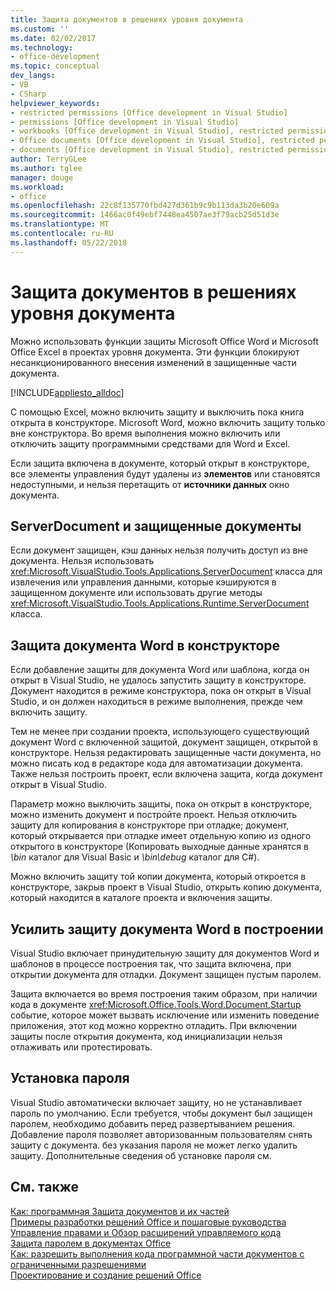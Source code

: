 ```yaml
---
title: Защита документов в решениях уровня документа
ms.custom: ''
ms.date: 02/02/2017
ms.technology:
- office-development
ms.topic: conceptual
dev_langs:
- VB
- CSharp
helpviewer_keywords:
- restricted permissions [Office development in Visual Studio]
- permissions [Office development in Visual Studio]
- workbooks [Office development in Visual Studio], restricted permissions
- Office documents [Office development in Visual Studio], restricted permissions
- documents [Office development in Visual Studio], restricted permissions
author: TerryGLee
ms.author: tglee
manager: douge
ms.workload:
- office
ms.openlocfilehash: 22c8f135770fbd427d361b9c9b113da3b20e609a
ms.sourcegitcommit: 1466ac0f49ebf7448ea4507ae3f79acb25d51d3e
ms.translationtype: MT
ms.contentlocale: ru-RU
ms.lasthandoff: 05/22/2018
---
```

# <a name="document-protection-in-document-level-solutions"></a>Защита документов в решениях уровня документа
  Можно использовать функции защиты Microsoft Office Word и Microsoft Office Excel в проектах уровня документа. Эти функции блокируют несанкционированного внесения изменений в защищенные части документа.  
  
 [!INCLUDE[appliesto_alldoc](../vsto/includes/appliesto-alldoc-md.md)]  
  
 С помощью Excel, можно включить защиту и выключить пока книга открыта в конструкторе. Microsoft Word, можно включить защиту только вне конструктора. Во время выполнения можно включить или отключить защиту программными средствами для Word и Excel.  
  
 Если защита включена в документе, который открыт в конструкторе, все элементы управления будут удалены из **элементов** или становятся недоступными, и нельзя перетащить от **источники данных** окно документа.  
  
## <a name="serverdocument-and-protected-documents"></a>ServerDocument и защищенные документы  
 Если документ защищен, кэш данных нельзя получить доступ из вне документа. Нельзя использовать <xref:Microsoft.VisualStudio.Tools.Applications.ServerDocument> класса для извлечения или управления данными, которые кэшируются в защищенном документе или использовать другие методы <xref:Microsoft.VisualStudio.Tools.Applications.Runtime.ServerDocument> класса.  
  
## <a name="word-document-protection-in-the-designer"></a>Защита документа Word в конструкторе  
 Если добавление защиты для документа Word или шаблона, когда он открыт в Visual Studio, не удалось запустить защиту в конструкторе. Документ находится в режиме конструктора, пока он открыт в Visual Studio, и он должен находиться в режиме выполнения, прежде чем включить защиту.  
  
 Тем не менее при создании проекта, использующего существующий документ Word с включенной защитой, документ защищен, открытой в конструкторе. Нельзя редактировать защищенные части документа, но можно писать код в редакторе кода для автоматизации документа. Также нельзя построить проект, если включена защита, когда документ открыт в Visual Studio.  
  
 Параметр можно выключить защиты, пока он открыт в конструкторе, можно изменить документ и постройте проект. Нельзя отключить защиту для копирования в конструкторе при отладке; документ, который открывается при отладке имеет отдельную копию из одного открытого в конструкторе (Копировать выходные данные хранятся в *\bin* каталог для Visual Basic и *\bin\debug* каталог для C#).  
  
 Можно включить защиту той копии документа, который откроется в конструкторе, закрыв проект в Visual Studio, открыть копию документа, который находится в каталоге проекта и включения защиты.  
  
## <a name="enforce-word-document-protection-on-build"></a>Усилить защиту документа Word в построении  
 Visual Studio включает принудительную защиту для документов Word и шаблонов в процессе построения так, что защита включена, при открытии документа для отладки. Документ защищен пустым паролем.  
  
 Защита включается во время построения таким образом, при наличии кода в документе <xref:Microsoft.Office.Tools.Word.Document.Startup> событие, которое может вызвать исключение или изменить поведение приложения, этот код можно корректно отладить. При включении защиты после открытия документа, код инициализации нельзя отлаживать или протестировать.  
  
## <a name="setting-the-password"></a>Установка пароля  
 Visual Studio автоматически включает защиту, но не устанавливает пароль по умолчанию. Если требуется, чтобы документ был защищен паролем, необходимо добавить перед развертыванием решения. Добавление пароля позволяет авторизованным пользователям снять защиту с документа. без указания пароля не может легко удалить защиту. Дополнительные сведения об установке пароля см.  
  
## <a name="see-also"></a>См. также  
 [Как: программная Защита документов и их частей](../vsto/how-to-programmatically-protect-documents-and-parts-of-documents.md)   
 [Примеры разработки решений Office и пошаговые руководства](../vsto/office-development-samples-and-walkthroughs.md)   
 [Управление правами и Обзор расширений управляемого кода](../vsto/information-rights-management-and-managed-code-extensions-overview.md)   
 [Защита паролем в документах Office](../vsto/password-protection-on-office-documents.md)   
 [Как: разрешить выполнения кода программной части документов с ограниченными разрешениями](../vsto/how-to-permit-code-to-run-behind-documents-with-restricted-permissions.md)   
 [Проектирование и создание решений Office](../vsto/designing-and-creating-office-solutions.md)  
  
  